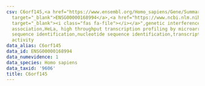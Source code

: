 ```yaml
---
csv: C6orf145,<a href="https://www.ensembl.org/Homo_sapiens/Gene/Summary?db=core;g=ENSG00000168994"
  target="_blank">ENSG00000168994</a>,<a href="https://www.ncbi.nlm.nih.gov/pubmed/17216044"
  target="_blank"><i class="fas fa-file"></i></a>",genetic interference,functional
  association,HeLa, high throughput transcription profiling by microarray,nucleotide
  sequence identification,nucleotide sequence identification,transcriptional regulation,up-regulates
  activity
data_alias: C6orf145
data_id: ENSG00000168994
data_numevidence: 1
data_species: Homo sapiens
data_taxid: '9606'
title: C6orf145
---
```

